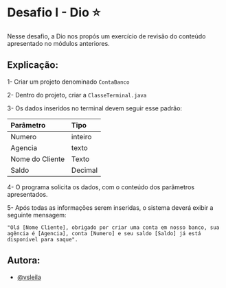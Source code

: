 
# Desafio I - Dio :star:

Nesse desafio, a Dio nos propós um exercício de revisão do conteúdo apresentado no módulos anteriores.


## Explicação:


1- Criar um projeto denominado `ContaBanco`

2- Dentro do projeto, criar a `ClasseTerminal.java`

3- Os dados inseridos no terminal devem seguir esse padrão:

| Parâmetro   | Tipo       |                            
| :---------- | :--------- |  
| Numero | inteiro | 
| Agencia | texto|
| Nome do Cliente | Texto |
| Saldo | Decimal |

4- O programa solicita os dados, com o conteúdo dos parâmetros apresentados.

5- Após todas as informações serem inseridas, o sistema deverá exibir a seguinte mensagem:

```"Olá [Nome Cliente], obrigado por criar uma conta em nosso banco, sua agência é [Agencia], conta [Numero] e seu saldo [Saldo] já está disponível para saque".```



## Autora:

- [@vsleila](https://github.com/vsleila/)

